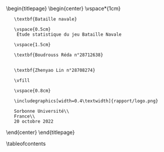 \begin{titlepage}
   \begin{center}
       \vspace*{1cm}

       \textbf{Bataille navale}

       \vspace{0.5cm}
        Étude statistique du jeu Bataille Navale
            
       \vspace{1.5cm}

       \textbf{Boudrouss Réda n°28712638}


       \textbf{Zhenyao Lin n°28708274}

       \vfill
            
       \vspace{0.8cm}
     
       \includegraphics[width=0.4\textwidth]{rapport/logo.png}
            
       Sorbonne Université\\
       France\\
       20 octobre 2022
            
   \end{center}
\end{titlepage}

\tableofcontents
